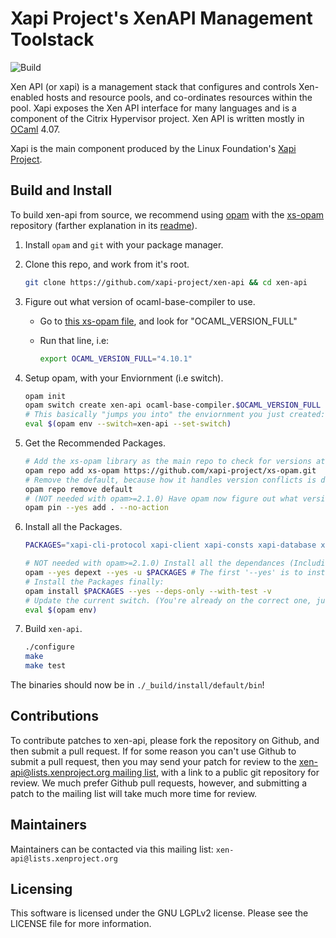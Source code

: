 Xapi Project's XenAPI Management Toolstack
==========================================

![Build](https://github.com/xapi-project/xen-api/actions/workflows/main.yml/badge.svg?branch=master)

Xen API (or xapi) is a management stack that configures and controls
Xen-enabled hosts and resource pools, and co-ordinates resources
within the pool. Xapi exposes the Xen API interface for many
languages and is a component of the Citrix Hypervisor project.
Xen API is written mostly in [OCaml](http://caml.inria.fr/ocaml/)
4.07.

Xapi is the main component produced by the Linux Foundation's
[Xapi Project](http://xenproject.org/developers/teams/xapi.html).

Build and Install
-----------------

To build xen-api from source, we recommend using [opam](https://opam.ocaml.org/doc/Manual.html) with the [xs-opam](https://github.com/xapi-project/xs-opam) repository (farther explanation in its [readme](https://github.com/xapi-project/xs-opam/blob/master/README.md)).

1) Install `opam` and `git` with your package manager.

2) Clone this repo, and work from it's root.

    ```bash
    git clone https://github.com/xapi-project/xen-api && cd xen-api
    ```

3) Figure out what version of ocaml-base-compiler to use.

    - Go to [this xs-opam file](https://raw.githubusercontent.com/xapi-project/xs-opam/master/tools/xs-opam-ci.env), and look for "OCAML_VERSION_FULL"
    - Run that line, i.e:

        ```bash
        export OCAML_VERSION_FULL="4.10.1"
        ```

4) Setup opam, with your Enviornment (i.e switch).

    ```bash
    opam init
    opam switch create xen-api ocaml-base-compiler.$OCAML_VERSION_FULL
    # This basically "jumps you into" the enviornment you just created:
    eval $(opam env --switch=xen-api --set-switch)
    ```

5) Get the Recommended Packages.

    ```bash
    # Add the xs-opam library as the main repo to check for versions at:
    opam repo add xs-opam https://github.com/xapi-project/xs-opam.git
    # Remove the default, because how it handles version conflicts is different:
    opam repo remove default
    # (NOT needed with opam>=2.1.0) Have opam now figure out what versions of each package to use:
    opam pin --yes add . --no-action
    ```

6) Install all the Packages.

    ```bash
    PACKAGES="xapi-cli-protocol xapi-client xapi-consts xapi-database xapi-datamodel xapi-types xapi xe xen-api-sdk xen-api-client xen-api-client-lwt xen-api-client-async xapi-rrdd xapi-rrdd-plugin xapi-rrd-transport xapi-rrd-transport-utils rrd-transport rrdd-plugin rrdd-plugins rrddump gzip http-svr pciutil safe-resources sexpr stunnel uuid xapi-compression xml-light2 zstd vhd-tool xs-toolstack"

    # NOT needed with opam>=2.1.0) Install all the dependances (Including OS):
    opam --yes depext --yes -u $PACKAGES # The first '--yes' is to install depext itself
    # Install the Packages finally:
    opam install $PACKAGES --yes --deps-only --with-test -v
    # Update the current switch. (You're already on the correct one, just refresh it).
    eval $(opam env)
    ```

7) Build `xen-api`.

    ```bash
    ./configure
    make
    make test
    ```

The binaries should now be in `./_build/install/default/bin`!

Contributions
-------------

To contribute patches to xen-api, please fork the repository on
Github, and then submit a pull request. If for some reason you can't
use Github to submit a pull request, then you may send your patch for
review to the [xen-api@lists.xenproject.org mailing list](http://www.xenproject.org/help/mailing-list.html), with a link to a
public git repository for review. We much prefer Github pull requests,
however, and submitting a patch to the mailing list will take much
more time for review.

Maintainers
-----------

Maintainers can be contacted via this mailing list: `xen-api@lists.xenproject.org`

Licensing
---------

This software is licensed under the GNU LGPLv2 license. Please see the
LICENSE file for more information.
